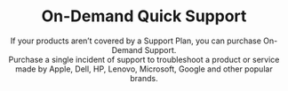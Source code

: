 ---
sort_key: 23
category_sort_key: 1
layout: "sku"
id: on-demand-quick-support-request
title: "On-Demand Quick Support"
heading: "On-Demand Quick Support"
subtitle: "If your products aren’t covered by a Support Plan, you can purchase On-Demand Support.
<br>
Purchase a single incident of support to troubleshoot a product or service made by Apple, Dell, HP, Lenovo, Microsoft, Google and other popular brands."
category: "On-Demand Support"
category_description: "Technical support at on-demand rates."
features:
 - feature: "Provide one quick solution, or"
 - feature: "If it turns out to be more complex, provide a quote for an appropriate solution."
price: "49.5"
unit: "request"
---